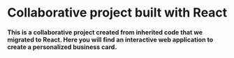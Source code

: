 # Collaborative project built with React 

#### This is a collaborative project created from inherited code that we migrated to React. Here you will find an interactive web application to create a personalized business card.
